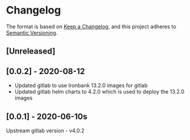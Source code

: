 # Changelog

The format is based on [Keep a Changelog](https://keepachangelog.com/en/1.0.0/), and this project adheres to [Semantic Versioning](https://semver.org/spec/v2.0.0.html).

## [Unreleased]

## [0.0.2] - 2020-08-12
* Updated gitlab to use Ironbank 13.2.0 images for gitlab
* Updated gitlab helm charts to 4.2.0 which is used to deploy the 13.2.0 images

## [0.0.1] - 2020-06-10s
Upstream gitlab version - v4.0.2

